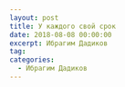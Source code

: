 ```yaml
---
layout: post
title: У каждого свой срок
date: 2018-08-08 00:00:00
excerpt: Ибрагим Дадиков
tag:
categories:
  - Ибрагим Дадиков
---
```


<div id="vk_playlist"></div>

<script type="text/javascript" src="https://vk.com/js/api/openapi.js?158"></script>

<script type="text/javascript">
  VK.init({
    apiId: 6424843
  });
  (function() {
  	VK.Auth.getLoginStatus(function(res) {
      console.log(res.status);
  		if (res.status === 'connected') {
  			VK.Widgets.Playlist("vk_playlist", -148559660, 11,'81892ae597839a77d8');
  		} else {
  			var container = document.getElementById('vk_playlist');
  			container.innerHTML = '<iframe src="https://drive.google.com/file/d/17yYgKhyzpJKFpkgsfD3AX1cVJHCNAnPH/preview" width="640" height="480"></iframe>'
  		}
  	});
  }());
</script>